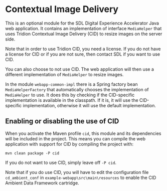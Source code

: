 Contextual Image Delivery
=============================

This is an optional module for the SDL Digital Experience Accelerator Java web application. It contains an implementation
of interface `MediaHelper` that uses Tridion Contextual Image Delivery (CID) to resize images on the server side.

Note that in order to use Tridion CID, you need a license. If you do not have a license for CID or if you are not sure,
then contact SDL if you want to use CID.

You can also choose to not use CID. The web application will then use a different implementation of `MediaHelper` to
resize images.

In the module `webapp-common-impl` there is a Spring factory bean `MediaHelperFactory` that automatically chooses the
implementation of `MediaHelper` to use. It does this by checking if the CID-specific implementation is available in the
classpath. If it is, it will use the CID-specific implementation, otherwise it will use the default implementation.

## Enabling or disabling the use of CID

When you activate the Maven profile `cid`, this module and its dependencies will be included in the project. This means
you can compile the web application with support for CID by compiling the project with:

    mvn clean package -P cid

If you do not want to use CID, simply leave off `-P cid`.

Note that if you do use CID, you will have to edit the configuration file `cd_ambient_conf` in
`example-webapp\src\main\resources` to enable the CID Ambient Data Framework cartridge.
